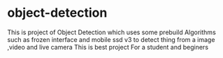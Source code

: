 # object-detection
This is project of Object Detection which uses some prebuild Algorithms such as frozen interface and mobile ssd v3 to detect thing from a image ,video and live camera
This is best project For a student and beginers
